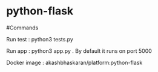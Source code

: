 # python-flask

#Commands

Run test : python3 tests.py

Run app : python3 app.py . By default it runs on port 5000

Docker image : akashbhaskaran/platform:python-flask
